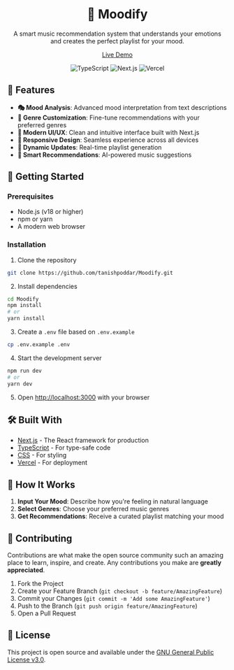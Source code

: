 <div align="center">

# 🎵 Moodify

A smart music recommendation system that understands your emotions and creates the perfect playlist for your mood.

[Live Demo](https://moodify-ai-music.vercel.app/) 

![TypeScript](https://img.shields.io/badge/TypeScript-007ACC?style=for-the-badge&logo=typescript&logoColor=white)
![Next.js](https://img.shields.io/badge/Next.js-000000?style=for-the-badge&logo=next.js&logoColor=white)
![Vercel](https://img.shields.io/badge/Vercel-000000?style=for-the-badge&logo=vercel&logoColor=white)

</div>

## 🌟 Features

- **🎭 Mood Analysis**: Advanced mood interpretation from text descriptions
- **🎵 Genre Customization**: Fine-tune recommendations with your preferred genres
- **🎨 Modern UI/UX**: Clean and intuitive interface built with Next.js
- **📱 Responsive Design**: Seamless experience across all devices
- **🔄 Dynamic Updates**: Real-time playlist generation
- **🎯 Smart Recommendations**: AI-powered music suggestions

## 🚀 Getting Started

### Prerequisites

- Node.js (v18 or higher)
- npm or yarn
- A modern web browser

### Installation

1. Clone the repository
```bash
git clone https://github.com/tanishpoddar/Moodify.git
```

2. Install dependencies
```bash
cd Moodify
npm install
# or
yarn install
```

3. Create a `.env` file based on `.env.example`
```bash
cp .env.example .env
```

4. Start the development server
```bash
npm run dev
# or
yarn dev
```

5. Open [http://localhost:3000](http://localhost:3000) with your browser

## 🛠️ Built With

- [Next.js](https://nextjs.org/) - The React framework for production
- [TypeScript](https://www.typescriptlang.org/) - For type-safe code
- [CSS](https://developer.mozilla.org/en-US/docs/Web/CSS) - For styling
- [Vercel](https://vercel.com) - For deployment

## 📖 How It Works

1. **Input Your Mood**: Describe how you're feeling in natural language
2. **Select Genres**: Choose your preferred music genres
3. **Get Recommendations**: Receive a curated playlist matching your mood

## 🤝 Contributing

Contributions are what make the open source community such an amazing place to learn, inspire, and create. Any contributions you make are **greatly appreciated**.

1. Fork the Project
2. Create your Feature Branch (`git checkout -b feature/AmazingFeature`)
3. Commit your Changes (`git commit -m 'Add some AmazingFeature'`)
4. Push to the Branch (`git push origin feature/AmazingFeature`)
5. Open a Pull Request

## 📝 License

This project is open source and available under the [GNU General Public License v3.0](LICENSE).
